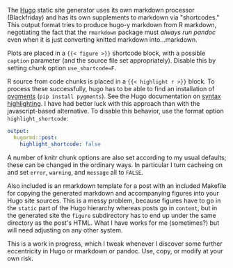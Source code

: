 The [Hugo](http://gohugo.io/) static site generator uses its own markdown processor (Blackfriday) and has its own supplements to markdown via "shortcodes." This output format tries to produce hugo-y markdown from R markdown, negotiating the fact that the `rmarkdown` package must *always run pandoc* even when it is just converting knitted markdown into...markdown.

Plots are placed in a `{{< figure >}}` shortcode block, with a possible `caption` parameter (and the source file set appropriately). Disable this by setting chunk option `use_shortcode=F`.

R source from code chunks is placed in a `{{< highlight r >}}` block. To process these successfully, hugo has to be able to find an installation of [pygments](http://pygments.org) (`pip install pygments`). See the Hugo documentation on [syntax highlighting](https://gohugo.io/extras/highlighting/). I have had better luck with this approach than with the javascript-based alternative. To disable this behavior, use the format option `highlight_shortcode`:

```yaml
output:
  hugormd::post:
    highlight_shortcode: false
```

A number of knitr chunk options are also set according to my usual defaults; these can be changed in the ordinary ways. In particular I turn cacheing on and set `error`, `warning`, and `message` all to `FALSE`.

Also included is an rmarkdown template for a post with an included Makefile for copying the generated markdown and accompanying figures into your Hugo site sources. This is a messy problem, because figures have to go in the `static` part of the Hugo hierarchy whereas posts go in `content`, but in the generated site the `figure` subdirectory has to end up under the same directory as the post's HTML. What I have works for me (sometimes?) but will need adjusting on any other system.

This is a work in progress, which I tweak whenever I discover some further eccentricity in Hugo or rmarkdown or pandoc. Use, copy, or modify at your own risk.


